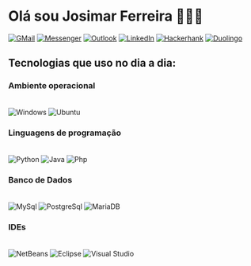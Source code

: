 # Olá sou Josimar Ferreira 🙋🏽‍♂️

[![GMail](https://img.shields.io/badge/Gmail-D14836?style=for-the-badge&logo=gmail&logoColor=white)](https://accounts.google.com/AccountChooser?source=ogb&continue=https%3A%2F%2Fmail.google.com%2Fmail%2Fu%2F0%2F&Email=josimar.f%40aluno.senai.br&ec=GAhAFw)
[![Messenger](https://img.shields.io/badge/Messenger-00B2FF?style=for-the-badge&logo=messenger&logoColor=white)](https://www.facebook.com/josimarcf)
[![Outlook](https://img.shields.io/badge/Microsoft_Outlook-0078D4?style=for-the-badge&logo=microsoft-outlook&logoColor=white)](https://account.microsoft.com/profile/?refd=outlook.live.com)
[![LinkedIn](https://img.shields.io/badge/LinkedIn-0077B5?style=for-the-badge&logo=linkedin&logoColor=white=https://www.linkedin.com/in/josimar-ferreira-7979b0176/)](https://www.linkedin.com/in/josimar-ferreira-7979b0176/)
[![Hackerhank](https://img.shields.io/badge/-Hackerrank-2EC866?style=for-the-badge&logo=HackerRank&logoColor=white)](https://www.hackerrank.com/josimar_f)
[![Duolingo](https://img.shields.io/badge/Duolingo-58CC02?style=for-the-badge&logo=Duolingo&logoColor=white)](https://pt.duolingo.com/profile/JosimarCav1)

## Tecnologias que uso no dia a dia:

### Ambiente operacional
<div style="display: inline_block"><br/>
    <img align="center" alt="Windows" src="https://img.shields.io/badge/Windows-0078D6?style=for-the-badge&logo=windows&logoColor=white" />
    <img align="center" alt="Ubuntu" src="https://img.shields.io/badge/Ubuntu-E95420?style=for-the-badge&logo=ubuntu&logoColor=white" />
    <p></p>
</div>


### Linguagens de programação
<div style="display: inline_block"><br/>
    <img align="center" alt="Python" src="https://img.shields.io/badge/Python-3776AB?style=for-the-badge&logo=python&logoColor=white" />
    <img align="center" alt="Java" src="https://img.shields.io/badge/Java-ED8B00?style=for-the-badge&logo=openjdk&logoColor=white" />
    <img align="center" alt="Php" src="https://img.shields.io/badge/PHP-777BB4?style=for-the-badge&logo=php&logoColor=white" />
    <p></p>
</div>

### Banco de Dados
<div style="display: inline_block"><br/>
    <img align="center" alt="MySql" src="https://img.shields.io/badge/MySQL-00000F?style=for-the-badge&logo=mysql&logoColor=white" />
    <img align="center" alt="PostgreSql" src="https://img.shields.io/badge/PostgreSQL-316192?style=for-the-badge&logo=postgresql&logoColor=white"/>
    <img align="center" alt="MariaDB" src="https://img.shields.io/badge/MariaDB-003545?style=for-the-badge&logo=mariadb&logoColor=white"/>
    <p></p>
</div>

### IDEs
<div style="display: inline_block"><br/>
    <img align="center" alt="NetBeans" src="https://img.shields.io/badge/apache%20netbeans-1B6AC6?style=for-the-badge&logo=apache%20netbeans%20IDE&logoColor=white"/>
    <img align="center" alt="Eclipse" src="https://img.shields.io/badge/Eclipse-2C2255?style=for-the-badge&logo=eclipse&logoColor=white"/>
    <img align="center" alt="Visual Studio" src="https://img.shields.io/badge/Visual_Studio-5C2D91?style=for-the-badge&logo=visual%20studio&logoColor=white"/>
</div>
